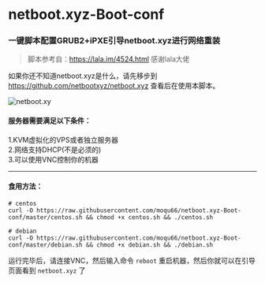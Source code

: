 # netboot.xyz-Boot-conf

### 一键脚本配置GRUB2+iPXE引导netboot.xyz进行网络重装

> 脚本参考自：https://lala.im/4524.html 感谢lala大佬

如果你还不知道netboot.xyz是什么，请先移步到 https://github.com/netbootxyz/netboot.xyz 查看后在使用本脚本。

![netboot.xy](https://netboot.xyz/assets/images/netboot.xyz-d976acd5e46c61339230d38e767fbdc2.gif)

#### 服务器需要满足以下条件：  
1.KVM虚拟化的VPS或者独立服务器  
2.网络支持DHCP(不是必须的)  
3.可以使用VNC控制你的机器  

----

#### 食用方法：
```
# centos
curl -O https://raw.githubusercontent.com/moqu66/netboot.xyz-Boot-conf/master/centos.sh && chmod +x centos.sh && ./centos.sh

# debian
curl -O https://raw.githubusercontent.com/moqu66/netboot.xyz-Boot-conf/master/debian.sh && chmod +x debian.sh && ./debian.sh
```

运行完毕后，请连接VNC，然后输入命令 `reboot` 重启机器，然后你就可以在引导页面看到 `netboot.xyz` 了
